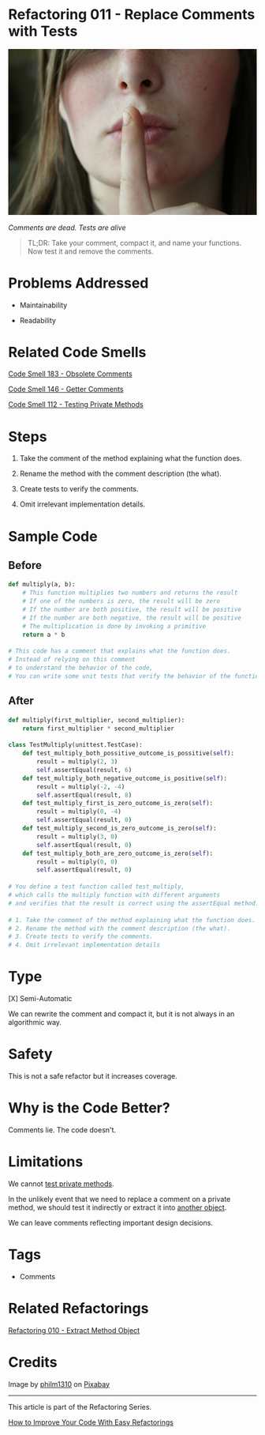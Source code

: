 # Refactoring 011 - Replace Comments with Tests
            
![Refactoring 011 - Replace Comments with Tests](Refactoring%20011%20-%20Replace%20Comments%20with%20Tests.jpg)

*Comments are dead. Tests are alive*

> TL;DR: Take your comment, compact it, and name your functions. Now test it and remove the comments.

# Problems Addressed

- Maintainability

- Readability

# Related Code Smells

[Code Smell 183 - Obsolete Comments](https://github.com/mcsee/Software-Design-Articles/tree/main/Articles/Code%20Smells/Code%20Smell%20183%20-%20Obsolete%20Comments/readme.md)

[Code Smell 146 - Getter Comments](https://github.com/mcsee/Software-Design-Articles/tree/main/Articles/Code%20Smells/Code%20Smell%20146%20-%20Getter%20Comments/readme.md)

[Code Smell 112 - Testing Private Methods](https://github.com/mcsee/Software-Design-Articles/tree/main/Articles/Code%20Smells/Code%20Smell%20112%20-%20Testing%20Private%20Methods/readme.md)

# Steps

1. Take the comment of the method explaining what the function does.

2. Rename the method with the comment description (the what).

3. Create tests to verify the comments. 

4. Omit irrelevant implementation details.

# Sample Code

## Before

<!-- [Gist Url](https://gist.github.com/mcsee/99a20b92785fa34a4dd5c32a8623e8d4) -->

```python
def multiply(a, b):
    # This function multiplies two numbers and returns the result
    # If one of the numbers is zero, the result will be zero
    # If the number are both positive, the result will be positive
    # If the number are both negative, the result will be positive
    # The multiplication is done by invoking a primitive
    return a * b

# This code has a comment that explains what the function does.
# Instead of relying on this comment 
# to understand the behavior of the code,
# You can write some unit tests that verify the behavior of the function.
```

## After

<!-- [Gist Url](https://gist.github.com/mcsee/e73306c042cbc8f200fc149d78f24173) -->

```python
def multiply(first_multiplier, second_multiplier):
    return first_multiplier * second_multiplier
    
class TestMultiply(unittest.TestCase):
    def test_multiply_both_possitive_outcome_is_possitive(self):
        result = multiply(2, 3)
        self.assertEqual(result, 6)
    def test_multiply_both_negative_outcome_is_positive(self):
        result = multiply(-2, -4)
        self.assertEqual(result, 8)
    def test_multiply_first_is_zero_outcome_is_zero(self):
        result = multiply(0, -4)
        self.assertEqual(result, 0)
    def test_multiply_second_is_zero_outcome_is_zero(self):
        result = multiply(3, 0)
        self.assertEqual(result, 0)
    def test_multiply_both_are_zero_outcome_is_zero(self):
        result = multiply(0, 0)
        self.assertEqual(result, 0)           

# You define a test function called test_multiply,
# which calls the multiply function with different arguments 
# and verifies that the result is correct using the assertEqual method.

# 1. Take the comment of the method explaining what the function does.
# 2. Rename the method with the comment description (the what).
# 3. Create tests to verify the comments. 
# 4. Omit irrelevant implementation details
```

# Type

[X] Semi-Automatic

We can rewrite the comment and compact it, but it is not always in an algorithmic way.

# Safety

This is not a safe refactor but it increases coverage.

# Why is the Code Better?

Comments lie. The code doesn't.

# Limitations

We cannot [test private methods](https://github.com/mcsee/Software-Design-Articles/tree/main/Articles/Code%20Smells/Code%20Smell%20112%20-%20Testing%20Private%20Methods/readme.md).

In the unlikely event that we need to replace a comment on a private method, we should test it indirectly or extract it into [another object](https://github.com/mcsee/Software-Design-Articles/tree/main/Articles/Refactorings/Refactoring%20010%20-%20Extract%20Method%20Object/readme.md).

We can leave comments reflecting important design decisions.

# Tags

- Comments

# Related Refactorings

[Refactoring 010 - Extract Method Object](https://github.com/mcsee/Software-Design-Articles/tree/main/Articles/Refactorings/Refactoring%20010%20-%20Extract%20Method%20Object/readme.md)

# Credits

Image by [philm1310](https://pixabay.com/users/philm1310-752382/) on [Pixabay](https://pixabay.com/)

* * * 

This article is part of the Refactoring Series.

[How to Improve Your Code With Easy Refactorings](https://github.com/mcsee/Software-Design-Articles/tree/main/Articles/Refactorings/How%20to%20Improve%20your%20Code%20With%20Easy%20Refactorings/readme.md)